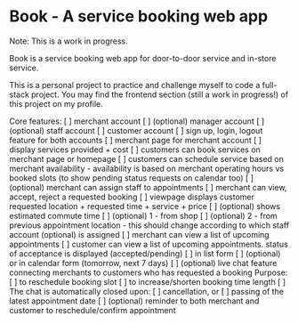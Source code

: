 # Book - A service booking web app

Note: This is a work in progress.

Book is a service booking web app for door-to-door service and in-store service.

This is a personal project to practice and challenge myself to code a full-stack project.
You may find the frontend section (still a work in progress!) of this project on my profile.

Core features:
[ ] merchant account
    [ ] (optional) manager account
    [ ] (optional) staff account
[ ] customer account
[ ] sign up, login, logout feature for both accounts
[ ] merchant page for merchant account
    [ ] display services provided + cost
    [ ] customers can book services on merchant page or homepage
    [ ] customers can schedule service based on merchant availability
        - availability is based on merchant operating hours vs booked slots (to show pending status requests on calendar too)
[ ] (optional) merchant can assign staff to appointments
[ ] merchant can view, accept, reject a requested booking
    [ ] viewpage displays customer requested location + requested time + service + price
    [ ] (optional) shows estimated commute time
        [ ] (optional) 1 - from shop
        [ ] (optional) 2 - from previous appointment location
            - this should change according to which staff account (optional) is assigned 
[ ] merchant can view a list of upcoming appointments
[ ] customer can view a list of upcoming appointments. status of acceptance is displayed (accepted/pending)
    [ ] in list form
    [ ] (optional) or in calendar form (tomorrow, next 7 days)
[ ] (optional) live chat feature connecting merchants to customers who has requested a booking
    Purpose:
    [ ] to reschedule booking slot
    [ ] to increase/shorten booking time length
    [ ] The chat is automatically closed upon:
        [ ] cancellation, or
        [ ] passing of the latest appointment date
            [ ] (optional) reminder to both merchant and customer to reschedule/confirm appointment



